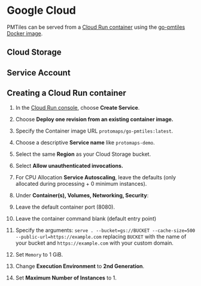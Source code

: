 # Google Cloud

PMTiles can be served from a [Cloud Run container](https://console.cloud.google.com/run) using the [go-pmtiles Docker image](https://hub.docker.com/repository/docker/protomaps/go-pmtiles/general).

## Cloud Storage

## Service Account

## Creating a Cloud Run container

1. In the [Cloud Run console](https://console.cloud.google.com/run), choose **Create Service**.

2. Choose **Deploy one revision from an existing container image.**

3. Specify the Container image URL `protomaps/go-pmtiles:latest`.

4. Choose a descriptive **Service name** like `protomaps-demo`.

5. Select the same **Region** as your Cloud Storage bucket.

6. Select **Allow unauthenticated invocations.**

7. For CPU Allocation **Service Autoscaling**, leave the defaults (only allocated during processing + 0 minimum instances).

8. Under **Container(s), Volumes, Networking, Security**:
  
  1. Leave the default container port (8080).

  2. Leave the container command blank (default entry point)

  3. Specify the arguments: `serve . --bucket=gs://BUCKET --cache-size=500 --public-url=https://example.com` replacing `BUCKET` with the name of your bucket and `https://example.com` with your custom domain.

  4. Set `Memory` to 1 GiB.

  5. Change **Execution Environment** to **2nd Generation**.

  6. Set **Maximum Number of Instances** to 1.


